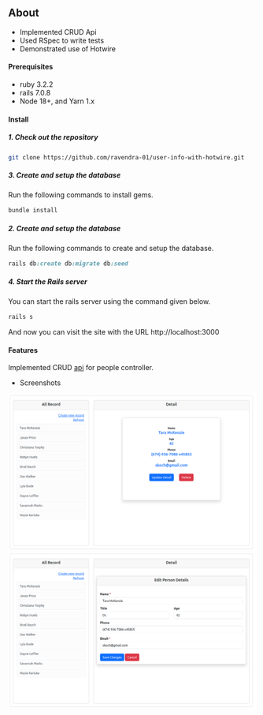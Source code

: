 ## About

- Implemented CRUD Api
- Used RSpec to write tests
- Demonstrated use of Hotwire

#### Prerequisites

- ruby 3.2.2
- rails 7.0.8
- Node 18+, and Yarn 1.x

#### Install

##### 1. Check out the repository

```bash
git clone https://github.com/ravendra-01/user-info-with-hotwire.git
```

##### 3. Create and setup the database

Run the following commands to install gems.

```ruby
bundle install
```

##### 2. Create and setup the database

Run the following commands to create and setup the database.

```ruby
rails db:create db:migrate db:seed
```

##### 4. Start the Rails server

You can start the rails server using the command given below.

```ruby
rails s
```

And now you can visit the site with the URL http://localhost:3000

#### Features

Implemented CRUD [api](https://api.postman.com/collections/18613790-b18019d8-67e3-4350-add1-e4917fd67acc?access_key=PMAT-01HQ075FBT05JGJ7CCD3QPAK85) for people controller.

- Screenshots

![Home](public/home.png)
![New/Edit](public/new-edit.png)
